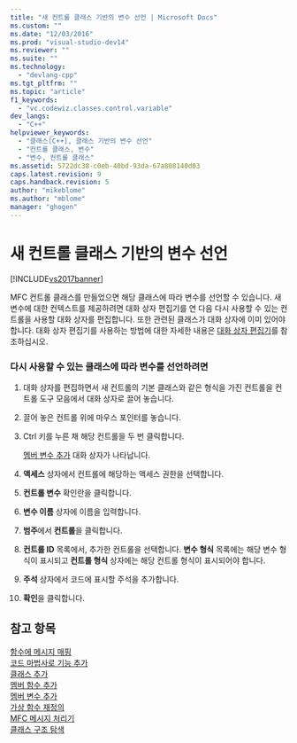 ```yaml
---
title: "새 컨트롤 클래스 기반의 변수 선언 | Microsoft Docs"
ms.custom: ""
ms.date: "12/03/2016"
ms.prod: "visual-studio-dev14"
ms.reviewer: ""
ms.suite: ""
ms.technology: 
  - "devlang-cpp"
ms.tgt_pltfrm: ""
ms.topic: "article"
f1_keywords: 
  - "vc.codewiz.classes.control.variable"
dev_langs: 
  - "C++"
helpviewer_keywords: 
  - "클래스[C++], 클래스 기반의 변수 선언"
  - "컨트롤 클래스, 변수"
  - "변수, 컨트롤 클래스"
ms.assetid: 5722dc38-c0eb-40bd-93da-67a808140d03
caps.latest.revision: 9
caps.handback.revision: 5
author: "mikeblome"
ms.author: "mblome"
manager: "ghogen"
---
```

# 새 컨트롤 클래스 기반의 변수 선언
[!INCLUDE[vs2017banner](../../assembler/inline/includes/vs2017banner.md)]

MFC 컨트롤 클래스를 만들었으면 해당 클래스에 따라 변수를 선언할 수 있습니다.  새 변수에 대한 컨텍스트를 제공하려면 대화 상자 편집기를 연 다음 다시 사용할 수 있는 컨트롤을 사용할 대화 상자를 편집합니다.  또한 관련된 클래스가 대화 상자에 이미 있어야 합니다.  대화 상자 편집기를 사용하는 방법에 대한 자세한 내용은 [대화 상자 편집기](../../mfc/dialog-editor.md)를 참조하십시오.  
  
### 다시 사용할 수 있는 클래스에 따라 변수를 선언하려면  
  
1.  대화 상자를 편집하면서 새 컨트롤의 기본 클래스와 같은 형식을 가진 컨트롤을 컨트롤 도구 모음에서 대화 상자로 끌어 놓습니다.  
  
2.  끌어 놓은 컨트롤 위에 마우스 포인터를 놓습니다.  
  
3.  Ctrl 키를 누른 채 해당 컨트롤을 두 번 클릭합니다.  
  
     [멤버 변수 추가](../../ide/add-member-variable-wizard.md) 대화 상자가 나타납니다.  
  
4.  **액세스** 상자에서 컨트롤에 해당하는 액세스 권한을 선택합니다.  
  
5.  **컨트롤 변수** 확인란을 클릭합니다.  
  
6.  **변수 이름** 상자에 이름을 입력합니다.  
  
7.  **범주**에서 **컨트롤**을 클릭합니다.  
  
8.  **컨트롤 ID** 목록에서, 추가한 컨트롤을 선택합니다.  **변수 형식** 목록에는 해당 변수 형식이 표시되고 **컨트롤 형식** 상자에는 해당 컨트롤 형식이 표시되어야 합니다.  
  
9. **주석** 상자에서 코드에 표시할 주석을 추가합니다.  
  
10. **확인**을 클릭합니다.  
  
## 참고 항목  
 [함수에 메시지 매핑](../../mfc/reference/mapping-messages-to-functions.md)   
 [코드 마법사로 기능 추가](../../ide/adding-functionality-with-code-wizards-cpp.md)   
 [클래스 추가](../../ide/adding-a-class-visual-cpp.md)   
 [멤버 함수 추가](../../ide/adding-a-member-function-visual-cpp.md)   
 [멤버 변수 추가](../../ide/adding-a-member-variable-visual-cpp.md)   
 [가상 함수 재정의](../../ide/overriding-a-virtual-function-visual-cpp.md)   
 [MFC 메시지 처리기](../../mfc/reference/adding-an-mfc-message-handler.md)   
 [클래스 구조 탐색](../../ide/navigating-the-class-structure-visual-cpp.md)